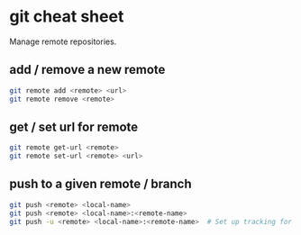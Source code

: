 # git cheat sheet

Manage remote repositories.


## add / remove a new remote

```bash
git remote add <remote> <url>
git remote remove <remote>
```


## get / set url for remote

```bash
git remote get-url <remote>
git remote set-url <remote> <url>
```


## push to a given remote / branch

```bash
git push <remote> <local-name>
git push <remote> <local-name>:<remote-name>
git push -u <remote> <local-name>:<remote-name>  # Set up tracking for the local repo
```

